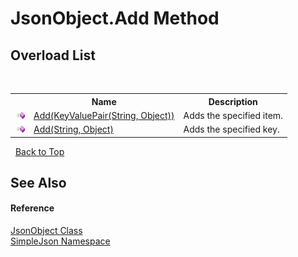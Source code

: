 # JsonObject.Add Method 
 


## Overload List
&nbsp;<table><tr><th></th><th>Name</th><th>Description</th></tr><tr><td>![Public method](media/pubmethod.gif "Public method")</td><td><a href="e1c0eb1c-4a46-0505-f052-7e9ffe4d5a8c">Add(KeyValuePair(String, Object))</a></td><td>
Adds the specified item.</td></tr><tr><td>![Public method](media/pubmethod.gif "Public method")</td><td><a href="867749e5-b74f-1f1f-8f75-9b05d1d9f96a">Add(String, Object)</a></td><td>
Adds the specified key.</td></tr></table>&nbsp;
<a href="#jsonobject.add-method">Back to Top</a>

## See Also


#### Reference
<a href="b548c5de-7a49-c3d8-648f-f4f1646e49bc">JsonObject Class</a><br /><a href="ea63a809-e4a6-ba19-c147-e5c6fb6b1f81">SimpleJson Namespace</a><br />